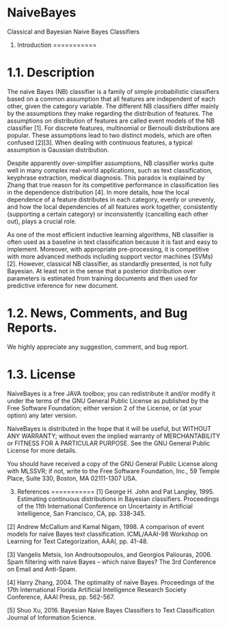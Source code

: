 # NaiveBayes
Classical and Bayesian Naive Bayes Classifiers

1. Introduction
===========

1.1. Description
===========
The naïve Bayes (NB) classifier is a family of simple probabilistic classifiers based on a common assumption that all features are independent of each other, given the category variable. The different NB classifiers differ mainly by the assumptions they make regarding the distribution of features. The assumptions on distribution of features are called event models of the NB classifier [1]. For discrete features, multinomial or Bernoulli distributions are popular. These assumptions lead to two distinct models, which are often confused [2][3]. When dealing with continuous features, a typical assumption is Gaussian distribution. 

Despite apparently over-simplifier assumptions, NB classifier works quite well in many complex real-world applications, such as text classification, keyphrase extraction, medical diagnosis. This paradox is explained by Zhang that true reason for its competitive performance in classification lies in the dependence distribution [4]. In more details, how the local dependence of a feature distributes in each category, evenly or unevenly, and how the local dependencies of all features work together, consistently (supporting a certain category) or inconsistently (cancelling each other out), plays a crucial role.

As one of the most efficient inductive learning algorithms, NB classifier is often used as a baseline in text classification because it is fast and easy to implement. Moreover, with appropriate pre-processing, it is competitive with more advanced methods including support vector machines (SVMs) [2]. However, classical NB classifier, as standardly presented, is not fully Bayesian. At least not in the sense that a posterior distribution over parameters is estimated from training documents and then used for predictive inference for new document. 

1.2. News, Comments, and Bug Reports.
===========
We highly appreciate any suggestion, comment, and bug report.

1.3. License
===========
NaiveBayes is a free JAVA toolbox; you can redistribute it and/or modify it under the terms of the GNU General Public License as published by the Free Software Foundation; either version 2 of the License, or (at your option) any later version.

NaiveBayes is distributed in the hope that it will be useful, but WITHOUT ANY WARRANTY; without even the implied warranty of MERCHANTABILITY or FITNESS FOR A PARTICULAR PURPOSE. See the GNU General Public License for more details.

You should have received a copy of the GNU General Public License along with MLSSVR; if not, write to the Free Software Foundation, Inc., 59 Temple Place, Suite 330, Boston, MA 02111-1307 USA.

3. References
===========
[1]	George H. John and Pat Langley, 1995. Estimating continuous distributions in Bayesian classifiers. Proceedings of the 11th International Conference on Uncertainty in Artificial Intelligence, San Francisco, CA, pp. 338-345. 

[2]	Andrew McCallum and Kamal Nigam, 1998. A comparison of event models for naïve Bayes text classification. ICML/AAAI-98 Workshop on Learning for Text Categorization, AAAI, pp. 41-48. 

[3]	Vangelis Metsis, Ion Androutsopoulos, and Georgios Paliouras, 2006. Spam filtering with naive Bayes – which naive Bayes? The 3rd Conference on Email and Anti-Spam. 

[4]	Harry Zhang, 2004. The optimality of naive Bayes. Proceedings of the 17th International Florida Artificial Intelligence Research Society Conference, AAAI Press, pp. 562-567. 

[5] Shuo Xu, 2016. Bayesian Naive Bayes Classifiers to Text Classification Journal of Information Science. 

